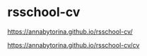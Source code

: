 # rsschool-cv
https://annabytorina.github.io/rsschool-cv/

https://annabytorina.github.io/rsschool-cv/cv

